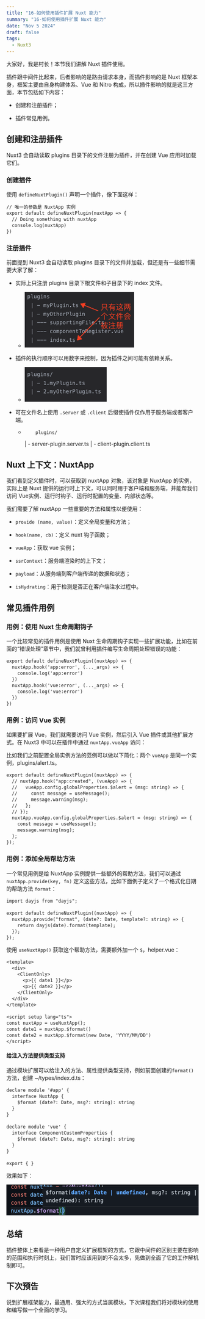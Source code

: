 ```yaml
---
title: "16-如何使用插件扩展 Nuxt 能力"
summary: "16-如何使用插件扩展 Nuxt 能力"
date: "Nov 5 2024"
draft: false
tags:
  - Nuxt3
---
```


大家好，我是村长！本节我们讲解 Nuxt 插件使用。

插件跟中间件比起来，后者影响的是路由请求本身，而插件影响的是 Nuxt 框架本身，框架主要由自身构建体系、Vue 和 Nitro
构成，所以插件影响的就是这三方面，本节包括如下内容：

  * 创建和注册插件；

  * 插件常见用例。

## 创建和注册插件

Nuxt3 会自动读取 plugins 目录下的文件注册为插件，并在创建 Vue 应用时加载它们。

### 创建插件

使用 `defineNuxtPlugin()` 声明一个插件，像下面这样：

    
    
    // 唯一的参数是 NuxtApp 实例
    export default defineNuxtPlugin(nuxtApp => {
      // Doing something with nuxtApp
      console.log(nuxtApp)
    })
    

### 注册插件

前面提到 Nuxt3 会自动读取 plugins 目录下的文件并加载，但还是有一些细节需要大家了解：

  * 实际上只注册 plugins 目录下根文件和子目录下的 index 文件。

    * ![](img\16\1.image)
  * 插件的执行顺序可以用数字来控制，因为插件之间可能有依赖关系。

    * ![](img\16\2.image)
  * 可在文件名上使用 `.server` 或 `.client` 后缀使插件仅作用于服务端或者客户端。

    *         plugins/
        | - server-plugin.server.ts
        | - client-plugin.client.ts
        

## Nuxt 上下文：NuxtApp

我们看到定义插件时，可以获取到 nuxtApp 对象，该对象是 NuxtApp 的实例，实际上是 Nuxt
提供的运行时上下文，可以同时用于客户端和服务端，并能帮我们访问 Vue实例、运行时钩子、运行时配置的变量、内部状态等。

我们需要了解 nuxtApp 一些重要的方法和属性以便使用：

  * `provide (name, value)`：定义全局变量和方法；

  * `hook(name, cb)`：定义 nuxt 钩子函数；

  * `vueApp`：获取 vue 实例；

  * `ssrContext`：服务端渲染时的上下文；

  * `payload`：从服务端到客户端传递的数据和状态；

  * `isHydrating`：用于检测是否正在客户端注水过程中。

## 常见插件用例

### 用例：使用 Nuxt 生命周期钩子

一个比较常见的插件用例是使用 Nuxt 生命周期钩子实现一些扩展功能，比如在前面的“错误处理”章节中，我们就曾利用插件编写生命周期处理错误的功能：

    
    
    export default defineNuxtPlugin((nuxtApp) => {
      nuxtApp.hook('app:error', (..._args) => {
        console.log('app:error')
      })
      nuxtApp.hook('vue:error', (..._args) => {
        console.log('vue:error')
      })
    })
    

### 用例：访问 Vue 实例

如果要扩展 Vue，我们就需要访问 Vue 实例，然后引入 Vue 插件或其他扩展方式。在 Nuxt3 中可以在插件中通过 `nuxtApp.vueApp`
访问：

比如我们之前配置全局实例方法的范例可以做以下简化：两个 `vueApp` 是同一个实例，plugins/alert.ts。

    
    
    export default defineNuxtPlugin((nuxtApp) => {
      // nuxtApp.hook("app:created", (vueApp) => {
      //   vueApp.config.globalProperties.$alert = (msg: string) => {
      //     const message = useMessage();
      //     message.warning(msg);
      //   };
      // });
      nuxtApp.vueApp.config.globalProperties.$alert = (msg: string) => {
        const message = useMessage();
        message.warning(msg);
      };
    });
    

### 用例：添加全局帮助方法

一个常见用例是给 NuxtApp 实例提供一些额外的帮助方法，我们可以通过 `nuxtApp.provide(key, fn)`
定义这些方法，比如下面例子定义了一个格式化日期的帮助方法 `format`：

    
    
    import dayjs from "dayjs";
    
    export default defineNuxtPlugin((nuxtApp) => {
      nuxtApp.provide("format", (date?: Date, template?: string) => {
        return dayjs(date).format(template);
      });
    });
    

使用 `useNuxtApp()` 获取这个帮助方法，需要额外加一个 `$`，helper.vue：

    
    
    <template>
      <div>
        <ClientOnly>
          <p>{{ date1 }}</p>
          <p>{{ date2 }}</p>
        </ClientOnly>
      </div>
    </template>
    
    <script setup lang="ts">
    const nuxtApp = useNuxtApp();
    const date1 = nuxtApp.$format()
    const date2 = nuxtApp.$format(new Date, 'YYYY/MM/DD')
    </script>
    

#### 给注入方法提供类型支持

通过模块扩展可以给注入的方法、属性提供类型支持，例如前面创建的`format()`方法，创建 ~/types/index.d.ts：

    
    
    declare module '#app' {
      interface NuxtApp {
        $format (date?: Date, msg?: string): string
      }
    }
    
    declare module 'vue' {
      interface ComponentCustomProperties {
        $format (date?: Date, msg?: string): string
      }
    }
    
    export { }
    

效果如下：

![](img\16\3.image)

## 总结

插件整体上来看是一种用户自定义扩展框架的方式，它跟中间件的区别主要在影响的范围和执行时刻上，我们暂时应该用到的不会太多，先做到全面了它的工作解机制即可。

## 下次预告

说到扩展框架能力，最通用、强大的方式当属模块，下次课程我们将对模块的使用和编写做一个全面的学习。

